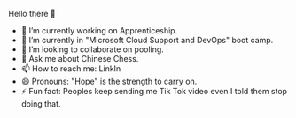 Hello there 👋

- 🔭 I’m currently working on Apprenticeship.
- 🌱 I’m currently in "Microsoft Cloud Support and DevOps" boot camp.
- 👯 I’m looking to collaborate on pooling.
- 💬 Ask me about Chinese Chess.
- 📫 How to reach me: LinkIn
- 😄 Pronouns: "Hope" is the strength to carry on.
- ⚡ Fun fact: Peoples keep sending me Tik Tok video even I told them stop doing that.


